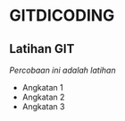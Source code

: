 # GITDICODING
Latihan GIT
--
*Percobaan ini adalah latihan*
- Angkatan 1 
- Angkatan 2
- Angkatan 3
